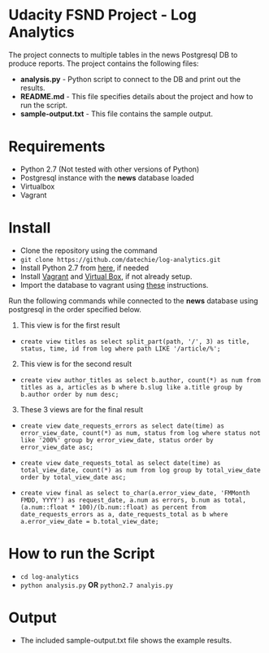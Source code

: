 # Udacity FSND Project - Log Analytics
The project connects to multiple tables in the news Postgresql DB to produce reports. The project contains the following files:
* **analysis.py**  - Python script to connect to the DB and print out the results.
* **README.md** -  This file specifies details about the project and how to run the script.
* **sample-output.txt** - This file contains the sample output. 

# Requirements
* Python 2.7 (Not tested with other versions of Python)
* Postgresql instance with the **news** database loaded
* Virtualbox
* Vagrant

# Install
* Clone the repository using the command
* `git clone https://github.com/datechie/log-analytics.git`
* Install Python 2.7 from [here](https://www.python.org/downloads/release/python-2714/), if needed
* Install [Vagrant](https://www.virtualbox.org/wiki/Download_Old_Builds_5_1) and [Virtual Box](https://www.vagrantup.com/downloads.html), if not already setup.
* Import the database to vagrant using [these](https://classroom.udacity.com/nanodegrees/nd004/parts/8d3e23e1-9ab6-47eb-b4f3-d5dc7ef27bf0/modules/bc51d967-cb21-46f4-90ea-caf73439dc59/lessons/262a84d7-86dc-487d-98f9-648aa7ca5a0f/concepts/a9cf98c8-0325-4c68-b972-58d5957f1a91) instructions.

Run the following commands while connected to the **news** database using postgresql in the order specified below.

1. This view is for the first result 
- `create view titles as select split_part(path, '/', 3) as title, status, time, id from log where path LIKE '/article/%';`

2. This view is for the second result
- `create view author_titles as select b.author, count(*) as num from titles as a, articles as b where b.slug like a.title group by b.author order by num desc;`

3. These 3 views are for the final result
- `create view date_requests_errors as select date(time) as error_view_date, count(*) as num, status from log where status not like '200%' group by error_view_date, status order by error_view_date asc;`

- `create view date_requests_total as select date(time) as total_view_date, count(*) as num from log group by total_view_date order by total_view_date asc;`

- `create view final as select to_char(a.error_view_date, 'FMMonth FMDD, YYYY') as request_date, a.num as errors, b.num as total, (a.num::float * 100)/(b.num::float) as percent from date_requests_errors as a, date_requests_total as b where a.error_view_date = b.total_view_date;`


# How to run the Script
- `cd log-analytics`
- `python analysis.py` **OR** `python2.7 analyis.py`


# Output
- The included sample-output.txt file shows the example results.